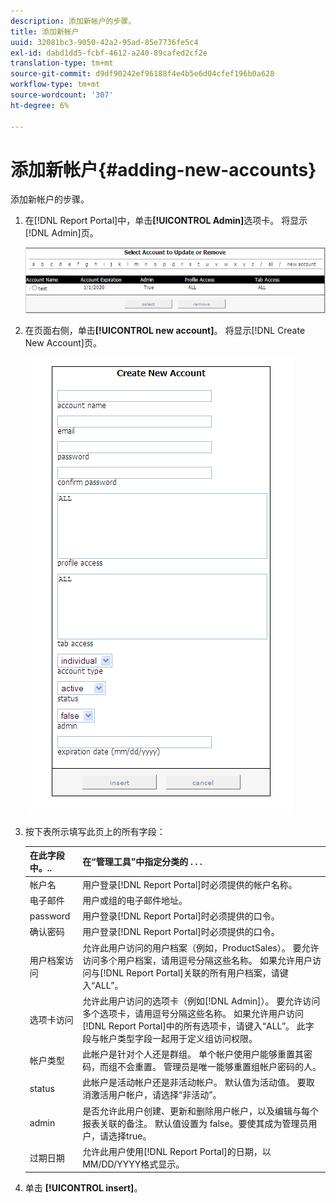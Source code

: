 ```yaml
---
description: 添加新帐户的步骤。
title: 添加新帐户
uuid: 32081bc3-9050-42a2-95ad-85e7736fe5c4
exl-id: dabd1dd5-fcbf-4612-a240-89cafed2cf2e
translation-type: tm+mt
source-git-commit: d9df90242ef96188f4e4b5e6d04cfef196b0a628
workflow-type: tm+mt
source-wordcount: '307'
ht-degree: 6%

---
```


# 添加新帐户{#adding-new-accounts}

添加新帐户的步骤。

1. 在[!DNL Report Portal]中，单击&#x200B;**[!UICONTROL Admin]**&#x200B;选项卡。 将显示[!DNL Admin]页。

   ![](assets/report_admintag2.png)

1. 在页面右侧，单击&#x200B;**[!UICONTROL new account]**。 将显示[!DNL Create New Account]页。

   ![步骤信息](assets/rptPort_scrn_AdminTab_createUser.png)

1. 按下表所示填写此页上的所有字段：

   | 在此字段中。.. | 在“管理工具”中指定分类的 . . . |
   |---|---|
   | 帐户名 | 用户登录[!DNL Report Portal]时必须提供的帐户名称。 |
   | 电子邮件 | 用户或组的电子邮件地址。 |
   | password | 用户登录[!DNL Report Portal]时必须提供的口令。 |
   | 确认密码 | 用户登录[!DNL Report Portal]时必须提供的口令。 |
   | 用户档案访问 | 允许此用户访问的用户档案（例如，ProductSales）。 要允许访问多个用户档案，请用逗号分隔这些名称。 如果允许用户访问与[!DNL Report Portal]关联的所有用户档案，请键入“ALL”。 |
   | 选项卡访问 | 允许此用户访问的选项卡（例如[!DNL Admin]）。 要允许访问多个选项卡，请用逗号分隔这些名称。 如果允许用户访问[!DNL Report Portal]中的所有选项卡，请键入“ALL”。 此字段与帐户类型字段一起用于定义组访问权限。 |
   | 帐户类型 | 此帐户是针对个人还是群组。 单个帐户使用户能够重置其密码，而组不会重置。 管理员是唯一能够重置组帐户密码的人。 |
   | status | 此帐户是活动帐户还是非活动帐户。 默认值为活动值。 要取消激活用户帐户，请选择“非活动”。 |
   | admin | 是否允许此用户创建、更新和删除用户帐户，以及编辑与每个报表关联的备注。 默认值设置为 false。要使其成为管理员用户，请选择true。 |
   | 过期日期 | 允许此用户使用[!DNL Report Portal]的日期，以MM/DD/YYYY格式显示。 |

1. 单击 **[!UICONTROL insert]**。
